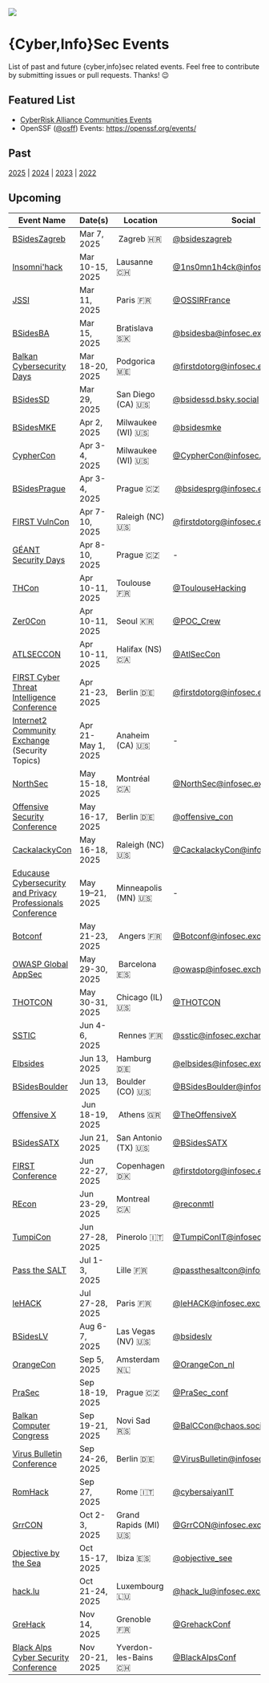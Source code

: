 [![](https://img.shields.io/mastodon/follow/109262357540251967?domain=https%3A%2F%2Finfosec.exchange&style=social)](https://infosec.exchange/@0x58)

# {Cyber,Info}Sec Events

List of past and future {cyber,info}sec related events. Feel free to contribute by submitting issues or pull requests. Thanks! 😉

## Featured List

- [CyberRisk Alliance Communities Events](https://www.cyberriskalliance.com/communities)
- OpenSSF ([@osff](https://github.com/ossf)) Events: https://openssf.org/events/

## Past

[2025](./2025.md) | [2024](./2024.md) | [2023](./2023.md) | [2022](./2022.md)

## Upcoming

| Event Name | Date(s) | Location | Social | Free
| ---------- | ------- | -------- | ------- | :--------:
| [BSidesZagreb](https://www.bsideszagreb.com) | Mar 7, 2025 | Zagreb :croatia: | [@bsideszagreb](https://twitter.com/bsideszagreb) | Y
| [Insomni'hack](https://insomnihack.ch/) | Mar 10-15, 2025 | Lausanne :switzerland: | [@1ns0mn1h4ck@infosec.exchange](https://infosec.exchange/@1ns0mn1h4ck) | N
| [JSSI](https://www.ossir.org/conference/jssi-2025/) | Mar 11, 2025 | Paris :fr: | [@OSSIRFrance](https://twitter.com/OSSIRFrance) | N
| [BSidesBA](https://bsidesba.sk) | Mar 15, 2025 | Bratislava :slovakia: | [@bsidesba@infosec.exchange](https://infosec.exchange/@bsidesba) | N
| [Balkan Cybersecurity Days](https://www.first.org/events/colloquia/bcd2025/) | Mar 18-20, 2025 | Podgorica :montenegro: | [@firstdotorg@infosec.exchange](https://infosec.exchange/@firstdotorg) | N
| [BSidesSD](https://www.bsidessd.org/) | Mar 29, 2025 | San Diego (CA) :us: | [@bsidessd.bsky.social](https://bsky.app/profile/bsidessd.bsky.social) | N
| [BSidesMKE](https://www.bsidesmke.org/) | Apr 2, 2025 | Milwaukee (WI) :us: | [@bsidesmke](https://twitter.com/bsidesmke) | N
| [CypherCon](https://cyphercon.com/) | Apr 3-4, 2025 | Milwaukee (WI) :us: | [@CypherCon@infosec.exchange](https://infosec.exchange/@CypherCon) | N
| [BSidesPrague](https://bsidesprg.cz) | Apr 3-4, 2025 | Prague :czech_republic: | [@bsidesprg@infosec.exchange](https://infosec.exchange/@bsidesprg) | N
| [FIRST VulnCon](https://www.first.org/conference/vulncon2025/) | Apr 7-10, 2025 | Raleigh (NC) :us: | [@firstdotorg@infosec.exchange](https://infosec.exchange/@firstdotorg) | N
| [GÉANT Security Days](https://security.geant.org/geant-security-days-2025/) | Apr 8-10, 2025 | Prague :czech_republic: | - | Y
| [THCon](https://thcon.party) | Apr 10-11, 2025 | Toulouse :fr: | [@ToulouseHacking](https://twitter.com/ToulouseHacking) | N
| [Zer0Con](https://zer0con.org/) | Apr 10-11, 2025 | Seoul :kr: | [@POC_Crew](https://twitter.com/@POC_Crew) | N
| [ATLSECCON](https://www.atlseccon.com) | Apr 10-11, 2025 | Halifax (NS) :canada: | [@AtlSecCon](https://twitter.com/AtlSecCon) | N
| [FIRST Cyber Threat Intelligence Conference](https://www.first.org/conference/firstcti25/) | Apr 21-23, 2025 | Berlin :de: | [@firstdotorg@infosec.exchange](https://infosec.exchange/@firstdotorg) | N
| [Internet2 Community Exchange](https://events.internet2.edu/website/76216/) (Security Topics) | Apr 21-May 1, 2025 | Anaheim (CA) :us: | - | N
| [NorthSec](https://nsec.io) | May 15-18, 2025 | Montréal :canada: | [@NorthSec@infosec.exchange](https://infosec.exchange/@NorthSec) | N
| [Offensive Security Conference](https://www.offensivecon.org/) | May 16-17, 2025 | Berlin :de: | [@offensive_con](https://twitter.com/offensive_con) | N
| [CackalackyCon](https://cackalackycon.org) | May 16-18, 2025 | Raleigh (NC) :us:| [@CackalackyCon@infosec.exchange](https://infosec.exchange/@CackalackyCon) | N
| [Educause Cybersecurity and Privacy Professionals Conference](https://events.educause.edu/cybersecurity-and-privacy-professionals-conference/2025) | May 19–21, 2025 | Minneapolis (MN) :us: | - | N
| [Botconf](https://www.botconf.eu/) | May 21-23, 2025 | Angers :fr: | [@Botconf@infosec.exchange](https://infosec.exchange/@Botconf) | N
| [OWASP Global AppSec](https://barcelona.globalappsec.org) | May 29-30, 2025 | Barcelona :es: | [@owasp@infosec.exchange](https://infosec.exchange/@owasp) | N
| [THOTCON](https://www.thotcon.org/) | May 30-31, 2025 | Chicago (IL) :us: | [@THOTCON](https://twitter.com/THOTCON) | N
| [SSTIC](https://www.sstic.org) | Jun 4-6, 2025 | Rennes :fr: | [@sstic@infosec.exchange](https://infosec.exchange/@sstic) | N
| [Elbsides](https://www.elbsides.eu) | Jun 13, 2025 | Hamburg :de: | [@elbsides@infosec.exchange](https://infosec.exchange/@elbsides) | N
| [BSidesBoulder](https://bsidesboulder.org) | Jun 13, 2025 | Boulder (CO) :us: | [@BSidesBoulder@infosec.exchange](https://infosec.exchange/@bsidesboulder) | N
| [Offensive X](https://offensivex.org) | Jun 18-19, 2025 | Athens :greece: | [@TheOffensiveX](https://twitter.com/TheOffensiveX) | N
| [BSidesSATX](https://www.bsidessatx.com/) | Jun 21, 2025 | San Antonio (TX) :us: | [@BSidesSATX](https://twitter.com/BSidesSATX) | N/A
| [FIRST Conference](https://www.first.org/conference/2025) | Jun 22-27, 2025 | Copenhagen :denmark: | [@firstdotorg@infosec.exchange](https://infosec.exchange/@firstdotorg) | N
| [REcon](https://www.recon.cx) | Jun 23-29, 2025 | Montreal :canada: | [@reconmtl](https://twitter.com/reconmtl) | N
| [TumpiCon](https://tumpicon.org) | Jun 27-28, 2025 | Pinerolo :it: | [@TumpiConIT@infosec.exchange](https://infosec.exchange/@TumpiConIT) | Invite-Only
| [Pass the SALT](https://2025.pass-the-salt.org/) | Jul 1-3, 2025 | Lille :fr: | [@passthesaltcon@infosec.exchange](https://infosec.exchange/@passthesaltcon/) | N
| [leHACK](https://lehack.org/) | Jul 27-28, 2025 | Paris :fr: | [@leHACK@infosec.exchange](https://infosec.exchange/@leHACK) | N
| [BSidesLV](https://bsideslv.org/) | Aug 6-7, 2025 | Las Vegas (NV) :us: | [@bsideslv](https://www.twitter.com/bsideslv) | N
| [OrangeCon](https://orangecon.nl/) | Sep 5, 2025 | Amsterdam :netherlands: | [@OrangeCon_nl](https://twitter.com/OrangeCon_nl) | N
| [PraSec](https://www.prasec.cz) | Sep 18-19, 2025 | Prague :czech_republic: | [@PraSec_conf](https://twitter.com/PraSec_conf) | Invite-Only
| [Balkan Computer Congress](https://www.balccon.org) | Sep 19-21, 2025 | Novi Sad :serbia: | [@BalCCon@chaos.social](https://chaos.social/@BalCC0n) | N
| [Virus Bulletin Conference](https://www.virusbulletin.com/conference/vb2025) | Sep 24-26, 2025 | Berlin :de: | [@VirusBulletin@infosec.exchange](https://infosec.exchange/@VirusBulletin) | N
| [RomHack](https://romhack.io) | Sep 27, 2025 | Rome :it: | [@cybersaiyanIT](https://twitter.com/cybersaiyanIT) | N
| [GrrCON](https://grrcon.com/) | Oct 2-3, 2025 | Grand Rapids (MI) :us: | [@GrrCON@infosec.exchange](https://infosec.exchange/@GrrCON) | N
| [Objective by the Sea](https://objectivebythesea.org) | Oct 15-17, 2025 | Ibiza :es: | [@objective_see](https://twitter.com/objective_see) | N
| [hack.lu](https://hack.lu/) | Oct 21-24, 2025 | Luxembourg :luxembourg: | [@hack_lu@infosec.exchange](https://infosec.exchange/@hack_lu) | N
| [GreHack](https://grehack.fr/) | Nov 14, 2025 | Grenoble :fr: | [@GrehackConf](https://twitter.com/GrehackConf) | N
| [Black Alps Cyber Security Conference](https://www.blackalps.ch) | Nov 20-21, 2025 | Yverdon-les-Bains :switzerland: | [@BlackAlpsConf](https://twitter.com/BlackAlpsConf) | N
